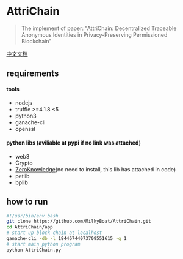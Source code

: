 # AttriChain
> The implement of paper: "AttriChain: Decentralized Traceable Anonymous Identities in Privacy-Preserving Permissioned Blockchain"

[中文文档](README.cn.md)

## requirements
#### tools
* nodejs
* truffle >=4.1.8 <5
* python3
* ganache-cli
* openssl

#### python libs (aviliable at pypi if no link was attached)
* web3
* Crypto
* [ZeroKnowledge](https://github.com/anudit/zkpython)(no need to install, this lib has attached in code)
* petlib
* bplib

## how to run
```bash
#!/usr/bin/env bash
git clone https://github.com/MilkyBoat/AttriChain.git
cd AttriChain/app
# start up block chain at localhost
ganache-cli -db -l 18446744073709551615 -g 1
# start main python program
python AttriChain.py
```
